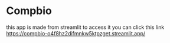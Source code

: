 # Compbio

this app is made from streamlit to access it you can click this link https://compbio-o4f8hz2difmnkw5ktpzget.streamlit.app/
